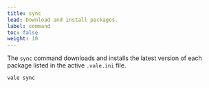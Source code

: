 ```yaml
---
title: sync
lead: Download and install packages.
label: command
toc: false
weight: 10
---
```


The `sync` command downloads and installs the latest version of each package
listed in the active `.vale.ini` file.

```shell
vale sync
```
